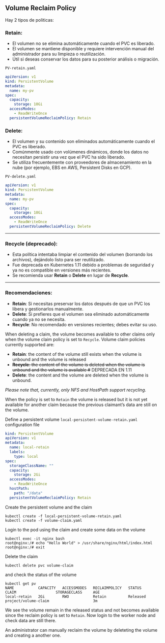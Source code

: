 ## Volume Reclaim Policy

Hay 2 tipos de politicas:
### **Retain**:
- El volumen no se elimina automáticamente cuando el PVC es liberado.
- El volumen se mantiene disponible y requiere intervención manual del administrador para su limpieza o reutilización.
- Útil si deseas conservar los datos para su posterior análisis o migración.

`PV-retain.yaml`

```yaml
apiVersion: v1
kind: PersistentVolume
metadata:
  name: my-pv
spec:
  capacity:
    storage: 10Gi
  accessModes:
    - ReadWriteOnce
  persistentVolumeReclaimPolicy: Retain
```

### **Delete**:

- El volumen y su contenido son eliminados automáticamente cuando el PVC es liberado.
- Comúnmente usado con volúmenes dinámicos, donde los datos no necesitan persistir una vez que el PVC ha sido liberado.
- Se utiliza frecuentemente con proveedores de almacenamiento en la nube (por ejemplo, EBS en AWS, Persistent Disks en GCP).



`PV-delete.yaml`
```yaml
apiVersion: v1
kind: PersistentVolume
metadata:
  name: my-pv
spec:
  capacity:
    storage: 10Gi
  accessModes:
    - ReadWriteOnce
  persistentVolumeReclaimPolicy: Delete
```

---

### **Recycle** (deprecado):

- Esta política intentaba limpiar el contenido del volumen (borrando los archivos), dejándolo listo para ser reutilizado.
- Fue deprecada en Kubernetes 1.11 debido a problemas de seguridad y ya no es compatible en versiones más recientes.
- Se recomienda usar **Retain** o **Delete** en lugar de **Recycle**.

---

### **Recomendaciones**:

- **Retain**: Si necesitas preservar los datos después de que un PVC los libera y gestionarlos manualmente.
- **Delete**: Si prefieres que el volumen sea eliminado automáticamente cuando ya no se necesita.
- **Recycle**: No recomendado en versiones recientes; debes evitar su uso.




When deleting a claim, the volume becomes available to other claims only when the volume claim policy is set to ``Recycle``. Volume claim policies currently supported are:

  * **Retain**: the content of the volume still exists when the volume is unbound and the volume is released
  * ~~**Recycle**: the content of the volume is deleted when the volume is unbound and the volume is available #~~ DEPRECADA EN 1.11
  * **Delete**: the content and the volume are deleted when the volume is unbound. 
  
*Please note that, currently, only NFS and HostPath support recycling.* 

When the policy is set to ``Retain`` the volume is released but it is not yet available for another claim because the previous claimant’s data are still on the volume.

Define a persistent volume ``local-persistent-volume-retain.yaml`` configuration file

```yaml
kind: PersistentVolume
apiVersion: v1
metadata:
  name: local-retain
  labels:
    type: local
spec:
  storageClassName: ""
  capacity:
    storage: 2Gi
  accessModes:
    - ReadWriteOnce
  hostPath:
    path: "/data"
  persistentVolumeReclaimPolicy: Retain
```

Create the persistent volume and the claim

    kubectl create -f local-persistent-volume-retain.yaml
    kubectl create -f volume-claim.yaml

Login to the pod using the claim and create some data on the volume

    kubectl exec -it nginx bash
    root@nginx:/# echo "Hello World" > /usr/share/nginx/html/index.html
    root@nginx:/# exit

Delete the claim

    kubectl delete pvc volume-claim

and check the status of the volume

    kubectl get pv
    NAME           CAPACITY   ACCESSMODES   RECLAIMPOLICY   STATUS     CLAIM                  STORAGECLASS     AGE
    local-retain   2Gi        RWO           Retain          Released   project/volume-claim                    3m
    
We see the volume remain in the released status and not becomes available since the reclaim policy is set to ``Retain``. Now login to the worker node and check data are still there.

An administrator can manually reclaim the volume by deleteting the volume and creating a another one.